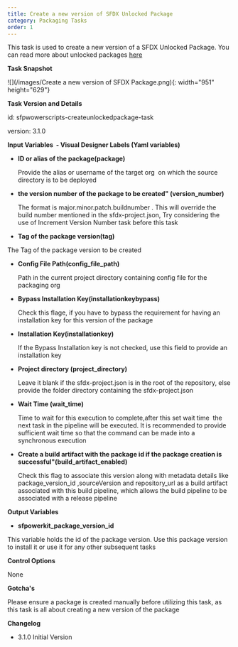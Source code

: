 ```yaml
---
title: Create a new version of SFDX Unlocked Package 
category: Packaging Tasks
order: 1
---
```


This task is used to create a new version of a SFDX Unlocked Package. You can read more about unlocked packages [here](https://developer.salesforce.com/docs/atlas.en-us.sfdx_dev.meta/sfdx_dev/sfdx_dev_dev2gp.htm)



**Task Snapshot**

![](/images/Create a new version of SFDX Package.png){: width="951" height="629"}

**Task Version and Details**

id: sfpwowerscripts-createunlockedpackage-task

version: 3.1.0

**Input Variables&nbsp; - Visual Designer Labels (Yaml variables)**

* **ID or alias of the package(package)**

  Provide the alias or username of the target org&nbsp; on which the source directory is to be deployed

* **the version number of the package to be created" (version\_number)**

  The format is major.minor.patch.buildnumber . This will override the build number mentioned in the sfdx-project.json, Try considering the use of Increment Version Number task before this task

* **Tag of the package version(tag)**

 The Tag of the package version to be created

* **Config File Path(config_file_path)**

  Path in the current project directory containing  config file for the packaging org

* **Bypass Installation Key(installationkeybypass)**

  Check this flage, if you have to bypass the requirement for having an installation key for this version of the package

* **Installation Key(installationkey)**

  If the Bypass Installation key is not checked, use this field to provide an installation key

* **Project directory (project\_directory)**

  Leave it blank if the sfdx-project.json is in the root of the repository, else provide the folder directory containing the sfdx-project.json

* **Wait Time (wait\_time)**

  Time to wait for this execution to complete,after this set wait time&nbsp; the next task in the pipeline will be executed. It is recommended to provide sufficient wait time so that the command can be made into a synchronous execution

* **Create a build artifact with the package id  if the package creation is successful"(build_artifact_enabled)**

  Check this flag to associate this version along with metadata details like   package_version_id ,sourceVersion and  repository_url as a build artifact associated with this build pipeline, which allows the build pipeline to be associated with a release pipeline
    

**Output Variables**

* **sfpowerkit\_package\_version\_id**

This variable holds the id of the package version. Use this package version to install it or use it for any other subsequent tasks

**Control Options**

None

**Gotcha's**

Please ensure a package is created manually before utilizing this task, as this task is all about creating a new version of the package

**Changelog**

* 3.1.0 Initial Version